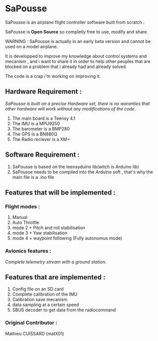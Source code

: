 # SaPousse

SaPousse is an airplane flight controller software built from scratch .


SaPousse is **Open Source** so completly free to use, modify and share.

WARNING : SaPousse is actually in an early beta version and cannot be used on a model airplane.

It is developped to improve my knowledge about control systems and mecanism , and i want to share it in order to help other peoples that are blocked on a problem that i already had and already solved.

The code is a crap i'm working on improving it.

 ## Hardware Requirement :
 _SaPousse is built on a precise Hardware set, there is no waranties that other hardware will work without any modifications of the code._
 
 1. The main board is a Teensy 4.1
 2. The IMU is a MPU9250
 3. The barometer is a BMP280
 3. The GPS is a BN880Q
 4. The Radio reciever is a XM+
 
 ## Software Requirement :
 1. SaPousse is based on the teensyduino lib(witch is Arduino lib)
 2. SaPousse needs to be compiled into the Arduino soft , that's why the main file is a .ino file

 ## Features that will be implemented :
 
 ### Flight modes :
  1. Manual
  2. Auto Throttle 
  3. mode 2 + Pitch and roll stabilisation
  4. mode 3 + Yaw stabilisation 
  5. mode 4 + waypoint following (Fully autonomus mode)
 
 ### Avionics features :
   _Complete telemetry stream with a ground station._
   
   
## Features that are implemented :
  1. Config file on an SD card
  2. Complete calibration of the IMU
  3. Calibration save mecanism
  4. data sampling at a certain speed
  5. SBUS decoder to get data from the radiocommand
  
  

### Original Contributor : 
 Mathieu CUISSARD (matX01)
  
  
  

  
